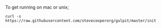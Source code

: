 To get running on mac or unix;

    curl -s https://raw.githubusercontent.com/stevecooperorg/gulpit/master/init
